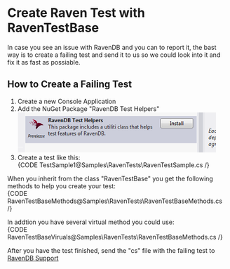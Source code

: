 # Create Raven Test with RavenTestBase
In case you see an issue with RavenDB and you can to report it, the bast way is to create a failing test and send it to us so we could look into it and fix it as fast as possiable.

## How to Create a Failing Test
1) Create a new Console Application  
2) Add the NuGet Package "RavenDB Test Helpers"  
![](Images/tests_1.PNG)  
3) Create a test like this:  
{CODE TestSample1@Samples\RavenTests\RavenTestSample.cs /}

When you inherit from the class "RavenTestBase" you get the following methods to help you create your test:  
{CODE RavenTestBaseMethods@Samples\RavenTests\RavenTestBaseMethods.cs /}

In addtion you have several virtual method you could use:  
{CODE RavenTestBaseViruals@Samples\RavenTests\RavenTestBaseMethods.cs /}

After you have the test finished, send the "cs" file with the failing test to [RavenDB Support](support@ravendb.net)